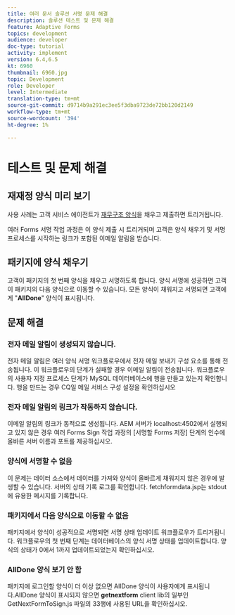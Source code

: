 ```yaml
---
title: 여러 문서 솔루션 서명 문제 해결
description: 솔루션 테스트 및 문제 해결
feature: Adaptive Forms
topics: development
audience: developer
doc-type: tutorial
activity: implement
version: 6.4,6.5
kt: 6960
thumbnail: 6960.jpg
topic: Development
role: Developer
level: Intermediate
translation-type: tm+mt
source-git-commit: d9714b9a291ec3ee5f3dba9723de72bb120d2149
workflow-type: tm+mt
source-wordcount: '394'
ht-degree: 1%

---
```



# 테스트 및 문제 해결


## 재재정 양식 미리 보기

사용 사례는 고객 서비스 에이전트가 [재무구조 양식](http://localhost:4502/content/dam/formsanddocuments/formsandsigndemo/refinanceform/jcr:content?wcmmode=disabled)을 채우고 제출하면 트리거됩니다.

여러 Forms 서명 작업 과정은 이 양식 제출 시 트리거되며 고객은 양식 채우기 및 서명 프로세스를 시작하는 링크가 포함된 이메일 알림을 받습니다.

## 패키지에 양식 채우기

고객이 패키지의 첫 번째 양식을 채우고 서명하도록 합니다. 양식 서명에 성공하면 고객이 패키지의 다음 양식으로 이동할 수 있습니다. 모든 양식이 채워지고 서명되면 고객에게 &quot;**AllDone**&quot; 양식이 표시됩니다.

## 문제 해결

### 전자 메일 알림이 생성되지 않습니다.

전자 메일 알림은 여러 양식 서명 워크플로우에서 전자 메일 보내기 구성 요소를 통해 전송됩니다. 이 워크플로우의 단계가 실패할 경우 이메일 알림이 전송됩니다. 워크플로우의 사용자 지정 프로세스 단계가 MySQL 데이터베이스에 행을 만들고 있는지 확인합니다. 행을 만드는 경우 CQ일 메일 서비스 구성 설정을 확인하십시오

### 전자 메일 알림의 링크가 작동하지 않습니다.

이메일 알림의 링크가 동적으로 생성됩니다. AEM 서버가 localhost:4502에서 실행되고 있지 않은 경우 여러 Forms Sign 작업 과정의 [서명할 Forms 저장] 단계의 인수에 올바른 서버 이름과 포트를 제공하십시오.

### 양식에 서명할 수 없음

이 문제는 데이터 소스에서 데이터를 가져와 양식이 올바르게 채워지지 않은 경우에 발생할 수 있습니다. 서버의 상태 기록 로그를 확인합니다. fetchformdata.jsp는 stdout에 유용한 메시지를 기록합니다.

### 패키지에서 다음 양식으로 이동할 수 없음

패키지에서 양식이 성공적으로 서명되면 서명 상태 업데이트 워크플로우가 트리거됩니다. 워크플로우의 첫 번째 단계는 데이터베이스의 양식 서명 상태를 업데이트합니다. 양식의 상태가 0에서 1까지 업데이트되었는지 확인하십시오.

### AllDone 양식 보기 안 함

패키지에 로그인할 양식이 더 이상 없으면 AllDone 양식이 사용자에게 표시됩니다.AllDone 양식이 표시되지 않으면 **getnextform** client lib의 일부인 GetNextFormToSign.js 파일의 33행에 사용된 URL을 확인하십시오.











